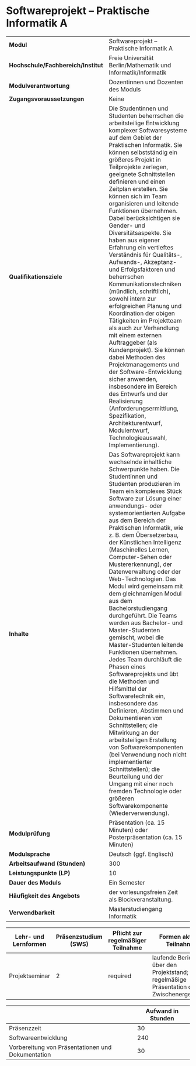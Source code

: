 # Softwareprojekt – Praktische Informatik A
|                                    |   |
|------------------------------------|---|
|**Modul**                           | Softwareprojekt – Praktische Informatik A |
|**Hochschule/Fachbereich/Institut** | Freie Universität Berlin/Mathematik und Informatik/Informatik |
|**Modulverantwortung**              | Dozentinnen und Dozenten des Moduls |
|**Zugangsvoraussetzungen**          | Keine |
|**Qualifikationsziele**             | Die Studentinnen und Studenten beherrschen die arbeitsteilige Entwicklung komplexer Softwaresysteme auf dem Gebiet der Praktischen Informatik. Sie können selbstständig ein größeres Projekt in Teilprojekte zerlegen, geeignete Schnittstellen definieren und einen Zeitplan erstellen. Sie können sich im Team organisieren und leitende Funktionen übernehmen. Dabei berücksichtigen sie Gender- und Diversitätsaspekte. Sie haben aus eigener Erfahrung ein vertieftes Verständnis für Qualitäts-, Aufwands-, Akzeptanz- und Erfolgsfaktoren und beherrschen Kommunikationstechniken (mündlich, schriftlich), sowohl intern zur erfolgreichen Planung und Koordination der obigen Tätigkeiten im Projektteam als auch zur Verhandlung mit einem externen Auftraggeber (als Kundenprojekt). Sie können dabei Methoden des Projektmanagements und der Software-Entwicklung sicher anwenden, insbesondere im Bereich des Entwurfs und der Realisierung (Anforderungsermittlung, Spezifikation, Architekturentwurf, Modulentwurf, Technologieauswahl, Implementierung). |
|**Inhalte**                         | Das Softwareprojekt kann wechselnde inhaltliche Schwerpunkte haben. Die Studentinnen und Studenten produzieren im Team ein komplexes Stück Software zur Lösung einer anwendungs- oder systemorientierten Aufgabe aus dem Bereich der Praktischen Informatik, wie z. B. dem Übersetzerbau, der Künstlichen Intelligenz (Maschinelles Lernen, Computer-Sehen oder Mustererkennung), der Datenverwaltung oder der Web-Technologien. Das Modul wird gemeinsam mit dem gleichnamigen Modul aus dem Bachelorstudiengang durchgeführt. Die Teams werden aus Bachelor- und Master-Studenten gemischt, wobei die Master-Studenten leitende Funktionen übernehmen. Jedes Team durchläuft die Phasen eines Softwareprojekts und übt die Methoden und Hilfsmittel der Softwaretechnik ein, insbesondere das Definieren, Abstimmen und Dokumentieren von Schnittstellen; die Mitwirkung an der arbeitsteiligen Erstellung von Softwarekomponenten (bei Verwendung noch nicht implementierter Schnittstellen); die Beurteilung und der Umgang mit einer noch fremden Technologie oder größeren Softwarekomponente (Wiederverwendung). |
|**Modulprüfung**                    | Präsentation (ca. 15 Minuten) oder Posterpräsentation (ca. 15 Minuten) |
|**Modulsprache**                    | Deutsch (ggf. Englisch) |
|**Arbeitsaufwand (Stunden)**        | 300 |
|**Leistungspunkte (LP)**            | 10 |
|**Dauer des Moduls**                | Ein Semester |
|**Häufigkeit des Angebots**         | der vorlesungsfreien Zeit als Blockveranstaltung. |
|**Verwendbarkeit**                  | Masterstudiengang Informatik |

| Lehr- und Lernformen | Präsenzstudium <br> (SWS) | Pflicht zur regelmäßiger Teilnahme | Formen aktiver Teilnahme |
| ---------------------|---------------------------|------------------------------------|------------------------- |
| Projektseminar       | 2                         | required                           | laufende Berichte über den Projektstand; regelmäßige Präsentation der Zwischenergebnisse |

|   | Aufwand in Stunden |
| - |--------------------|
| Präsenzzeit                              | 30    |
| Softwareentwicklung                      | 240   |
| Vorbereitung von Präsentationen und Dokumentation | 30    |
